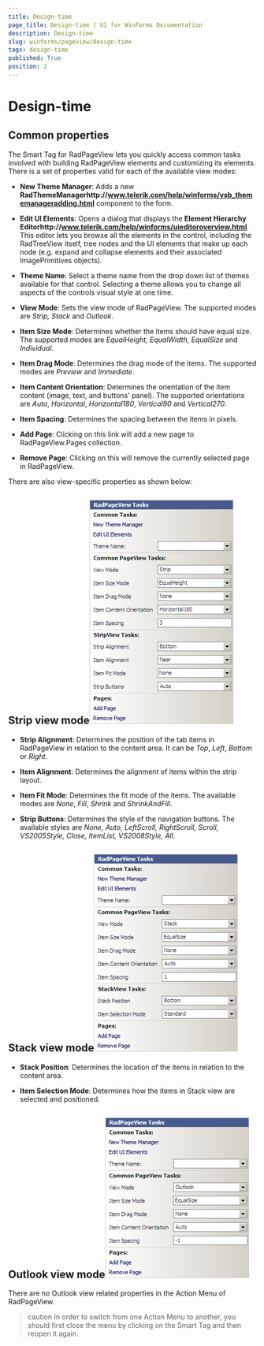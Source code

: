 ```yaml
---
title: Design-time
page_title: Design-time | UI for WinForms Documentation
description: Design-time
slug: winforms/pageview/design-time
tags: design-time
published: True
position: 2
---
```


# Design-time



## Common properties

The Smart Tag for RadPageView lets you quickly access common tasks involved with building RadPageView elements and customizing its elements. There is a set of properties valid for each of the available view modes:

* __New Theme Manager__: Adds a new __RadThemeManagerhttp://www.telerik.com/help/winforms/vsb_thememanageradding.html__ component to the form.
            

* __Edit UI Elements__: Opens a dialog that displays the __Element Hierarchy Editorhttp://www.telerik.com/help/winforms/uieditoroverview.html__. This editor lets you browse all the elements in the control, including the RadTreeView itself, tree nodes and the UI elements
            that make up each node (e.g. expand and collapse elements and their associated ImagePrimitives objects).
          

* __Theme Name__: Select a theme name from the drop down list of themes available for that control. Selecting a theme allows
            you to change all aspects of the controls visual style at one time.
          

* __View Mode__: Sets the view mode of RadPageView. The supported modes are *Strip, Stack* and
            *Outlook*.
          

* __Item Size Mode__: Determines whether the items should have equal size. The supported modes are *EqualHeight,
            EqualWidth, EqualSize* and *Individual*.
          

* __Item Drag Mode__: Determines the drag mode of the items. The supported modes are *Preview* and
            *Immediate*.
          

* __Item Content Orientation__: Determines the orientation of the item content (image, text, and buttons' panel).
            The supported orientations are *Auto*, *Horizontal*, *Horizontal180*,
            *Vertical90* and *Vertical270*.
          

* __Item Spacing__: Determines the spacing between the items in pixels.
          

* __Add Page__: Clicking on this link will add a new page to RadPageView.Pages collection.
          

* __Remove Page__: Clicking on this will remove the currently selected page in RadPageView.
          

There are also view-specific properties as shown below:

## Strip view mode![](images/pageview-design-time001.png)

* __Strip Alignment__: Determines the position of the tab items in RadPageView in relation to the content area.
            It can be *Top*, *Left*, *Bottom* or *Right*.
          

* __Item Alignment__: Determines the alignment of items within the strip layout.
          

* __Item Fit Mode__: Determines the fit mode of the items. The available modes are *None*,
            *Fill*, *Shrink* and *ShrinkAndFill*.
          

* __Strip Buttons__: Determines the style of the navigation buttons. The available styles are *None,
            Auto, LeftScroll, RightScroll, Scroll, VS2005Style, Close, ItemList, VS2008Style, All*.
          

## Stack view mode![](images/pageview-design-time002.png)

* __Stack Position__: Determines the location of the items in relation to the content area.
          

* __Item Selection Mode__: Determines how the items in Stack view are selected and positioned.
          

## Outlook view mode![](images/pageview-design-time003.png)

There are no Outlook view related properties in the Action Menu of RadPageView.

>caution In order to switch from one Action Menu to another, you should first close the menu by clicking on the Smart Tag and then reopen it again.
>

